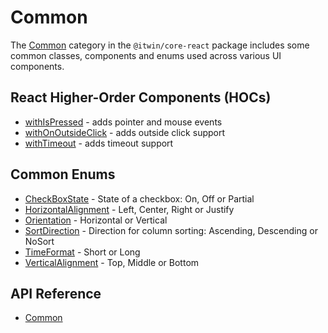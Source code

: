 # Common

The [Common]($core-react:Common) category in the `@itwin/core-react` package includes some common classes, components and enums used across various UI components.

## React Higher-Order Components (HOCs)

- [withIsPressed]($core-react) - adds pointer and mouse events
- [withOnOutsideClick]($core-react) - adds outside click support
- [withTimeout]($core-react) - adds timeout support

## Common Enums

- [CheckBoxState]($core-react) - State of a checkbox: On, Off or Partial
- [HorizontalAlignment]($core-react) - Left, Center, Right or Justify
- [Orientation]($core-react) - Horizontal or Vertical
- [SortDirection]($core-react) - Direction for column sorting: Ascending, Descending or NoSort
- [TimeFormat]($core-react) - Short or Long
- [VerticalAlignment]($core-react) - Top, Middle or Bottom

## API Reference

- [Common]($core-react:Common)
